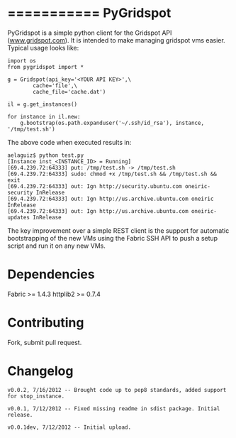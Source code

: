===========
PyGridspot
===========

PyGridspot is a simple python client for the Gridspot API (www.gridspot.com). It is
intended to make managing gridspot vms easier. Typical usage looks like:

	import os
	from pygridspot import *

	g = Gridspot(api_key='<YOUR API KEY>',\
			cache='file',\
			cache_file='cache.dat')

	il = g.get_instances()

	for instance in il.new:
	    g.bootstrap(os.path.expanduser('~/.ssh/id_rsa'), instance, '/tmp/test.sh')

The above code when executed results in:

	aelaguiz$ python test.py
	[Instance inst_<INSTANCE_ID> = Running]
	[69.4.239.72:64333] put: /tmp/test.sh -> /tmp/test.sh
	[69.4.239.72:64333] sudo: chmod +x /tmp/test.sh && /tmp/test.sh && exit
	[69.4.239.72:64333] out: Ign http://security.ubuntu.com oneiric-security InRelease
	[69.4.239.72:64333] out: Ign http://us.archive.ubuntu.com oneiric InRelease
	[69.4.239.72:64333] out: Ign http://us.archive.ubuntu.com oneiric-updates InRelease

The key improvement over a simple REST client is the support for automatic bootstrapping
of the new VMs using the Fabric SSH API to push a setup script and run it on any new VMs.

Dependencies
===========

Fabric >= 1.4.3
httplib2 >= 0.7.4

Contributing
===========

Fork, submit pull request.

Changelog
========

	v0.0.2, 7/16/2012 -- Brought code up to pep8 standards, added support for stop_instance.

	v0.0.1, 7/12/2012 -- Fixed missing readme in sdist package. Initial release.

	v0.0.1dev, 7/12/2012 -- Initial upload.
